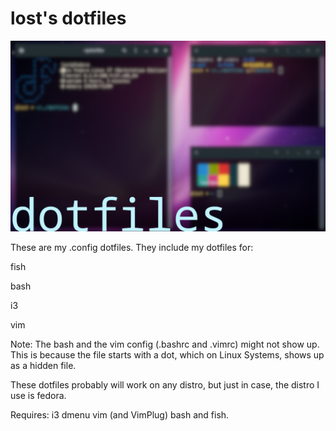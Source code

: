 # lost's dotfiles

![Screenshot](screenshot.png)

These are my .config dotfiles. They include my dotfiles for:

fish

bash

i3

vim

Note: The bash and the vim config (.bashrc and .vimrc) might not show up. This is because the file starts with a dot, which on Linux Systems, shows up as a hidden file.

These dotfiles probably will work on any distro, but just in case, the distro I use is fedora.

Requires: i3 dmenu vim (and VimPlug) bash and fish.
